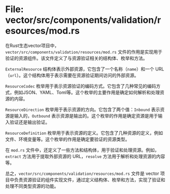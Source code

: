 # File: vector/src/components/validation/resources/mod.rs

在Rust生态vector项目中，`vector/src/components/validation/resources/mod.rs` 文件的作用是实现用于验证的资源组件。该文件定义了与资源验证相关的结构体、枚举和方法。

`ExternalResource` 结构体表示外部资源，它包含了一个名称（`name`）和一个 URL（`url`）。这个结构体用于表示需要在资源验证期间访问的外部资源。

`ResourceCodec` 枚举用于表示资源验证的编码方式。它包含了几种常见的编码方式，例如JSON、YAML、Toml等。这个枚举的主要作用是确定如何解析和处理资源的内容。

`ResourceDirection` 枚举用于表示资源的方向。它包含了两个值：`Inbound` 表示资源是输入的，`Outbound` 表示资源是输出的。这个枚举的作用是确定资源是用于输入验证还是输出验证。

`ResourceDefinition` 枚举用于表示资源的定义。它包含了几种资源的定义，例如文件、环境变量等。这个枚举的作用是确定要验证的资源类型。

在 `mod.rs` 文件中，还定义了一些方法和结构体，用于验证和处理资源。例如，`extract` 方法用于提取外部资源的 URL，`resolve` 方法用于解析和处理资源的内容等。

总之，`vector/src/components/validation/resources/mod.rs` 文件是 vector 项目中负责资源验证的组件实现文件，通过定义结构体、枚举和方法，实现了验证和处理不同类型资源的功能。

